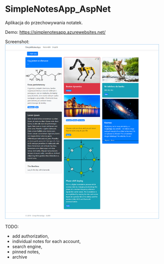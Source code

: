 # SimpleNotesApp_AspNet

Aplikacja do przechowywania notatek. 

Demo:
https://simplenotesapp.azurewebsites.net/

Screenshot:
![alt text](https://raw.githubusercontent.com/dut00/SimpleNotesApp/master/SimpleNotesApp_site.png)


TODO:
- add authorization,
- individual notes for each account,
- search engine,
- pinned notes,
- archive
